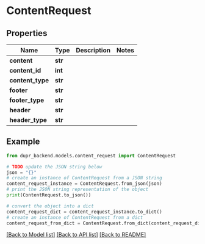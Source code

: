 # ContentRequest


## Properties

Name | Type | Description | Notes
------------ | ------------- | ------------- | -------------
**content** | **str** |  | 
**content_id** | **int** |  | 
**content_type** | **str** |  | 
**footer** | **str** |  | 
**footer_type** | **str** |  | 
**header** | **str** |  | 
**header_type** | **str** |  | 

## Example

```python
from dupr_backend.models.content_request import ContentRequest

# TODO update the JSON string below
json = "{}"
# create an instance of ContentRequest from a JSON string
content_request_instance = ContentRequest.from_json(json)
# print the JSON string representation of the object
print(ContentRequest.to_json())

# convert the object into a dict
content_request_dict = content_request_instance.to_dict()
# create an instance of ContentRequest from a dict
content_request_from_dict = ContentRequest.from_dict(content_request_dict)
```
[[Back to Model list]](../README.md#documentation-for-models) [[Back to API list]](../README.md#documentation-for-api-endpoints) [[Back to README]](../README.md)


